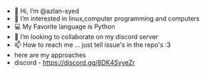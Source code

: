 - 👋 Hi, I’m @azlan-syed
- 👀 I’m interested in linux,computer programming and computers
- 💻 My Favorite language is Python
- 💞️ I’m looking to collaborate on my discord server
- 📫 How to reach me ... just tell issue's in the repo's :3 
- here are my approaches 
- discord - https://discord.gg/8DK4SyyeZr
